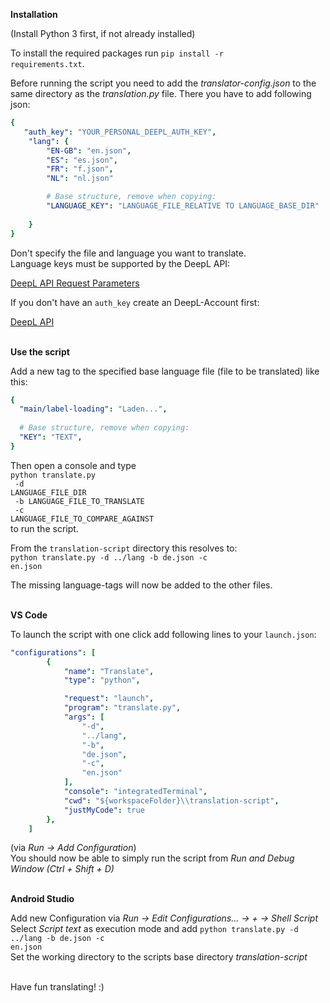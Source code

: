 <b>Installation</b>

(Install Python 3 first, if not already installed)

To install the required packages run <code>pip install -r requirements.txt</code>.


Before running the script you need to add the *translator-config.json* to the same directory as the _translation.py_ file. There you have to add following json: <br>
```yaml
{
   "auth_key": "YOUR_PERSONAL_DEEPL_AUTH_KEY",
    "lang": {
        "EN-GB": "en.json",
        "ES": "es.json",
        "FR": "f.json",
        "NL": "nl.json"

        # Base structure, remove when copying:
        "LANGUAGE_KEY": "LANGUAGE_FILE_RELATIVE TO LANGUAGE_BASE_DIR" 
        
    }
}
```
Don't specify the file and language you want to translate.<br> 
Language keys must be supported by the DeepL API:

[DeepL API Request Parameters](https://www.deepl.com/de/docs-api/translating-text/request/)

If you don't have an <code>auth_key</code> create an DeepL-Account first:

[DeepL API](https://www.deepl.com/de/docs-api/)
<br>
<br>


<b>Use the script</b>

Add a new tag to the specified base language file (file to be translated) like this: <br>
```yaml
{
  "main/label-loading": "Laden...",
  
  # Base structure, remove when copying:
  "KEY": "TEXT",
}
```

Then open a console and type <br> 
<code>python translate.py <br>
-d LANGUAGE_FILE_DIR <br>
-b LANGUAGE_FILE_TO_TRANSLATE <br>
-c LANGUAGE_FILE_TO_COMPARE_AGAINST
</code> <br>
to run the script.

From the <code>translation-script</code> directory this resolves to: <br>
<code>python translate.py -d ../lang -b de.json -c en.json</code>

The missing language-tags will now be added to the other files.
<br>
<br>


<b>VS Code</b>

To launch the script with one click add following lines to your <code>launch.json</code>: 
```yaml
"configurations": [
        {
            "name": "Translate",
            "type": "python",

            "request": "launch",
            "program": "translate.py",
            "args": [
                "-d",
                "../lang",
                "-b",
                "de.json",
                "-c",
                "en.json"
            ],
            "console": "integratedTerminal",
            "cwd": "${workspaceFolder}\\translation-script",
            "justMyCode": true
        },
    ]
```

(via _Run -> Add Configuration_)
<br>
You should now be able to simply run the script from _Run and Debug Window (Ctrl + Shift + D)_
<br>
<br>

<b>Android Studio</b>

Add new Configuration via _Run -> Edit Configurations... -> + -> Shell Script_
Select _Script text_ as execution mode and add <code>python translate.py -d ../lang -b de.json -c en.json</code> <br>
Set the working directory to the scripts base directory _translation-script_
<br>
<br>

Have fun translating! :)